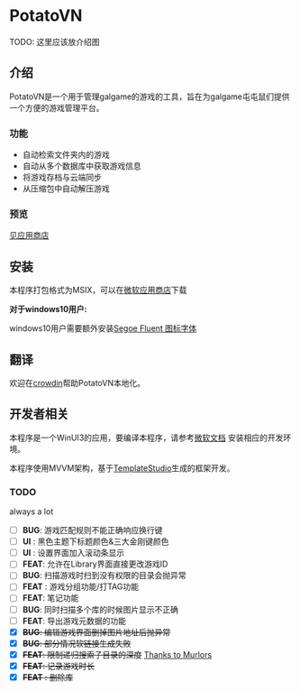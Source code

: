 ﻿# PotatoVN
TODO: 这里应该放介绍图

## 介绍
PotatoVN是一个用于管理galgame的游戏的工具，旨在为galgame屯屯鼠们提供一个方便的游戏管理平台。

### 功能
* 自动检索文件夹内的游戏
* 自动从多个数据库中获取游戏信息
* 将游戏存档与云端同步
* 从压缩包中自动解压游戏

### 预览
[见应用商店](https://www.microsoft.com/store/apps/9P9CBKD5HR3W)

## 安装
本程序打包格式为MSIX，可以在[微软应用商店](https://www.microsoft.com/store/apps/9P9CBKD5HR3W)下载

**对于windows10用户:**

windows10用户需要额外安装[Segoe Fluent 图标字体](https://aka.ms/SegoeFluentIcons)

## 翻译
欢迎在[crowdin](https://crowdin.com/project/potatovn)帮助PotatoVN本地化。

## 开发者相关
本程序是一个WinUI3的应用，要编译本程序，请参考[微软文档](https://learn.microsoft.com/zh-cn/windows/apps/windows-app-sdk/set-up-your-development-environment?tabs=cs-vs-community%2Ccpp-vs-community%2Cvs-2022-17-1-a%2Cvs-2022-17-1-b)
安装相应的开发环境。

本程序使用MVVM架构，基于[TemplateStudio](https://github.com/microsoft/TemplateStudio/tree/main/docs/WinUI)生成的框架开发。

### TODO
always a lot

- [ ] **BUG**: 游戏匹配规则不能正确响应换行键
- [ ] **UI** : 黑色主题下标题颜色&三大金刚键颜色
- [ ] **UI** : 设置界面加入滚动条显示
- [ ] **FEAT**: 允许在Library界面直接更改游戏ID
- [ ] **BUG**: 扫描游戏时扫到没有权限的目录会抛异常
- [ ] **FEAT** : 游戏分组功能/打TAG功能
- [ ] **FEAT**: 笔记功能
- [ ] **BUG**: 同时扫描多个库的时候图片显示不正确
- [ ] **FEAT**: 导出游戏元数据的功能
- [x] ~~**BUG**: 编辑游戏界面删掉图片地址后抛异常~~
- [x] ~~**BUG**: 部分情况软链接生成失败~~
- [x] ~~**FEAT**: 限制递归搜索子目录的深度~~ [Thanks to Murlors](https://github.com/GoldenPotato137/GalgameManager/pull/26)
- [x] ~~**FEAT**: 记录游戏时长~~
- [x] ~~**FEAT** : 删除库~~
